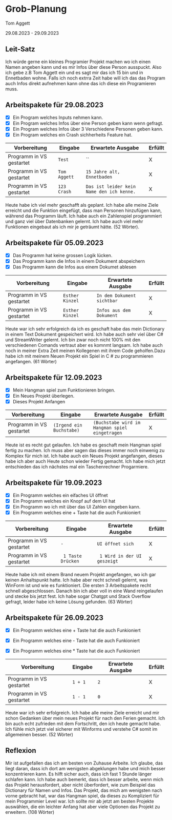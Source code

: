 # Grob-Planung

Tom Aggett

29.08.2023 - 29.09.2023  

## Leit-Satz

Ich würde gerne ein kleines Programier Projekt machen wo ich einen Namen angeben kann und es mir Infos über diese Person ausspuckt. Also ich gebe z.B Tom Aggett ein und es sagt mir das ich 15 bin und in Ennetbaden wohne. Falls ich noch extrra Zeit habe will ich das das Program auch Infos direkt aufnehmen kann ohne das ich diese ein Programieren muss.

## Arbeitspakete für 29.08.2023

- [X] Ein Program welches Inputs nehmen kann.
- [X] Ein Program welches Infos über eine Person geben kann wenn gefragt.
- [X] Ein Program welches Infos über  3 Verschiedene Personen geben kann.
- [X] Ein Program welches ein Crash sichherheits Feature hat. 

| Vorbereitung             | Eingabe | Erwartete Ausgabe | Erfüllt |
| ---- | ------- | ----------------- | ---- |
| Programm in VS gestartet | `Test`  | ``      | X |
| Programm in VS gestartet | `Tom Aggett`  | `15 Jahre alt, Ennetbaden`      | X |
| Programm in VS gestartet | `123 Crash`  | `Das ist leider kein Name den ich kenne.` |   X  | 

Heute habe ich viel mehr geschafft als geplant. Ich habe alle meine Ziele erreicht und die Funktion eingefügt, dass man Personen hinzufügen kann, während das Programm läuft. Ich habe auch ein Zahlenspiel programmiert und ganz viel über Datenbanken gelernt. Ich habe auch viel mehr Funktionen eingebaut als ich mir je geträumt hätte. (52 Wörter). 

## Arbeitspakete für 05.09.2023

- [X] Das Programm hat keine grossen Logik lücken.
- [X] Das Programm kann die Infos in einem Dokument abspeichern
- [X] Das Programm kann die Infos aus einem Dokumet ablesen

| Vorbereitung             | Eingabe | Erwartete Ausgabe | Erfüllt |
| ---- | ------- | ----------------- | ---- |
| Programm in VS gestartet | `Esther Kinzel` | `In dem Dokument sichtbar` | X |
| Programm in VS gestartet | `Esther Kinzel`  | `Infos aus dem Dokument`      | X |

 Heute war ich sehr erfolgreich da ich es geschaft habe das mein Dictionary in einem Text Dokument gespeichert wird. Ich habe auch sehr viel über C# und StreamWriter gelernt. Ich bin zwar noch nicht 100% mit den verschiedenen Comands vertraut aber es komnmt langsam. Ich habe auch noch in meiner Extra Zeit meinen Kollegenen mit ihrem Code geholfen.Dazu habe ich mit meinem Neuen Projekt ein Spiel in C # zu programmieren angefangen. (61 Wörter)

 ## Arbeitspakete für 12.09.2023

- [X] Mein Hangman spiel zum Funktionieren bringen.
- [X] Ein Neues Projekt überlegen.
- [X] Dieses Projekt Anfangen

| Vorbereitung             | Eingabe | Erwartete Ausgabe | Erfüllt |
| ---- | ------- | ----------------- | ---- |
| Programm in VS gestartet | `(Irgend ein Buchstabe) ` | `(Buchstabe wird im Hangman spiel eingetragen` | X |

Heute ist es recht gut gelaufen. Ich habe es geschaft mein Hangman spiel fertig zu machen. Ich muss aber sagen das dieses immer noch einwenig zu Komplex für mich ist. Ich habe auch ein Neues Projekt angefangen, dieses habe ich aber auch Heute schon wieder Fertig gemacht. Ich habe mich jetzt entschieden das ich nächstes mal ein Taschenrechner Progarmiere.
 
## Arbeitspakete für 19.09.2023

- [X] Ein Programm welches ein eifaches UI öffnet
- [X] Ein Programm welches ein Knopf auf dem UI hat
- [X] Ein Programm wo ich mit über das UI Zahlen eingeben kann.
- [X] Ein Programm welches eine + Taste hat die auch Funkioniert

| Vorbereitung             | Eingabe | Erwartete Ausgabe | Erfüllt |
| ---- | ------- | ----------------- | ---- |
| Programm in VS gestartet | `-` | `UI öffnet sich ` | X |
| Programm in VS gestartet | ` 1 Taste Drücken` | ` 1 Wird in der UI geszeigt` | X |

Heute habe ich mit einem Brand neuem Projekt angefangen, wo ich gar keinen Anhaltspunkt hatte. Ich habe aber recht schnell gelernt, was WinForm ist und wie es funktioniert. Die ersten 3 Arbeitspakete recht schnell abgeschlossen. Danach bin ich aber voll in eine Wand reingelaufen und stecke bis jetzt fest. Ich habe sogar Chatgpt und Stack Overflow gefragt, leider habe ich keine Lösung gefunden. (63 Wörter)

## Arbeitspakete für 26.09.2023

- [X] Ein Programm welches eine + Taste hat die auch Funkioniert
- [X] Ein Programm welches eine - Taste hat die auch Funkioniert
- [X] Ein Programm welches eine * Taste hat die auch Funkioniert


| Vorbereitung             | Eingabe | Erwartete Ausgabe | Erfüllt |
| ---- | ------- | ----------------- | ---- |
| Programm in VS gestartet | `1 + 1 ` | `2` | X |
| Programm in VS gestartet | `1 - 1` | `0` | X |

Heute war ich sehr erfolgreich. Ich habe alle meine Ziele erreicht und mir schon Gedanken über mein neues Projekt für nach den Ferien gemacht. Ich bin auch echt zufrieden mit dem Fortschritt, den ich heute gemacht habe. Ich fühle mich jetzt viel sicherer mit Winforms und verstehe C# somit im allgemeinen besser. (52 Wörter)

## Reflexion
Mir ist aufgefallen das ich am besten von Zuhause Arbeite. Ich glaube, das liegt daran, dass ich dort am wenigsten abgeklungen habe und mich besser konzentrieren kann. Es hilft sicher auch, dass ich fast 1 Stunde länger schlafen kann. Ich habe auch bemerkt, dass ich besser arbeite, wenn mich das Projekt herausfordert, aber nicht überfordert, wie zum Beispiel das Dictionary für Namen und Infos. Das Projekt, das mich am wenigsten nach vorne gebracht hat, war das Hangman spiel, da dieses zu Kompliziert für mein Programmier Level war. Ich sollte mir ab jetzt am besten Projekte auswählen, die ein leichter Anfang hat aber viele Optionen das Projekt zu erweitern. (108 Wörter)








